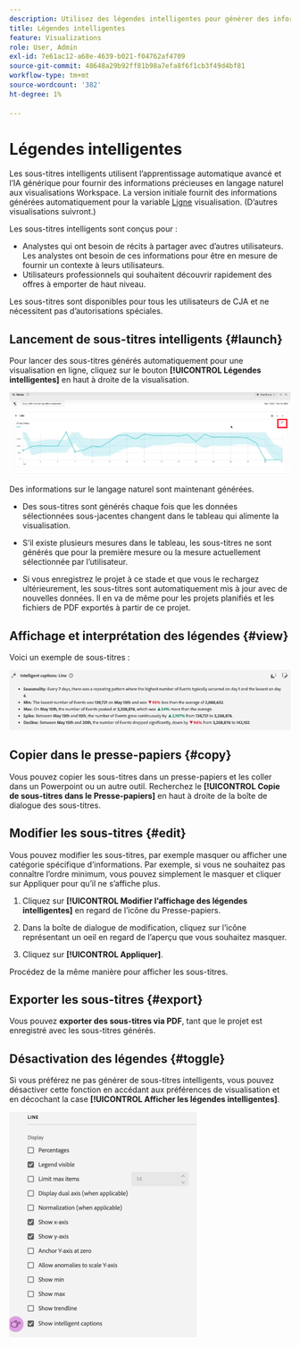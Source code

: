 ```yaml
---
description: Utilisez des légendes intelligentes pour générer des informations en langage naturel afin de faire rapidement apparaître les tendances dans les visualisations.
title: Légendes intelligentes
feature: Visualizations
role: User, Admin
exl-id: 7e61ac12-a68e-4639-b021-f04762af4709
source-git-commit: 48648a29b92ff81b98a7efa8f6f1cb3f49d4bf81
workflow-type: tm+mt
source-wordcount: '382'
ht-degree: 1%

---
```


# Légendes intelligentes

Les sous-titres intelligents utilisent l’apprentissage automatique avancé et l’IA générique pour fournir des informations précieuses en langage naturel aux visualisations Workspace. La version initiale fournit des informations générées automatiquement pour la variable [Ligne](line.md) visualisation. (D’autres visualisations suivront.)

Les sous-titres intelligents sont conçus pour :

* Analystes qui ont besoin de récits à partager avec d’autres utilisateurs. Les analystes ont besoin de ces informations pour être en mesure de fournir un contexte à leurs utilisateurs.
* Utilisateurs professionnels qui souhaitent découvrir rapidement des offres à emporter de haut niveau.

Les sous-titres sont disponibles pour tous les utilisateurs de CJA et ne nécessitent pas d’autorisations spéciales.

## Lancement de sous-titres intelligents {#launch}

Pour lancer des sous-titres générés automatiquement pour une visualisation en ligne, cliquez sur le bouton **[!UICONTROL Légendes intelligentes]** en haut à droite de la visualisation.

![lancement de légendes intelligentes](assets/intell-caps-1.png)

Des informations sur le langage naturel sont maintenant générées.

* Des sous-titres sont générés chaque fois que les données sélectionnées sous-jacentes changent dans le tableau qui alimente la visualisation.

* S’il existe plusieurs mesures dans le tableau, les sous-titres ne sont générés que pour la première mesure ou la mesure actuellement sélectionnée par l’utilisateur.

* Si vous enregistrez le projet à ce stade et que vous le rechargez ultérieurement, les sous-titres sont automatiquement mis à jour avec de nouvelles données. Il en va de même pour les projets planifiés et les fichiers de PDF exportés à partir de ce projet.

## Affichage et interprétation des légendes {#view}

Voici un exemple de sous-titres :

![Sous-titres](assets/captions.png)

## Copier dans le presse-papiers {#copy}

Vous pouvez copier les sous-titres dans un presse-papiers et les coller dans un Powerpoint ou un autre outil. Recherchez le **[!UICONTROL Copie de sous-titres dans le Presse-papiers]** en haut à droite de la boîte de dialogue des sous-titres.

## Modifier les sous-titres {#edit}

Vous pouvez modifier les sous-titres, par exemple masquer ou afficher une catégorie spécifique d’informations. Par exemple, si vous ne souhaitez pas connaître l’ordre minimum, vous pouvez simplement le masquer et cliquer sur Appliquer pour qu’il ne s’affiche plus.

1. Cliquez sur **[!UICONTROL Modifier l’affichage des légendes intelligentes]** en regard de l’icône du Presse-papiers.

1. Dans la boîte de dialogue de modification, cliquez sur l’icône représentant un oeil en regard de l’aperçu que vous souhaitez masquer.

1. Cliquez sur **[!UICONTROL Appliquer]**.

Procédez de la même manière pour afficher les sous-titres.

## Exporter les sous-titres {#export}

Vous pouvez **exporter des sous-titres via PDF**, tant que le projet est enregistré avec les sous-titres générés.

## Désactivation des légendes {#toggle}

Si vous préférez ne pas générer de sous-titres intelligents, vous pouvez désactiver cette fonction en accédant aux préférences de visualisation et en décochant la case **[!UICONTROL Afficher les légendes intelligentes]**.

![paramètres de légende](assets/toggle-captions.png)
